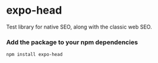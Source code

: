 # expo-head

Test library for native SEO, along with the classic web SEO.

### Add the package to your npm dependencies

```
npm install expo-head
```
